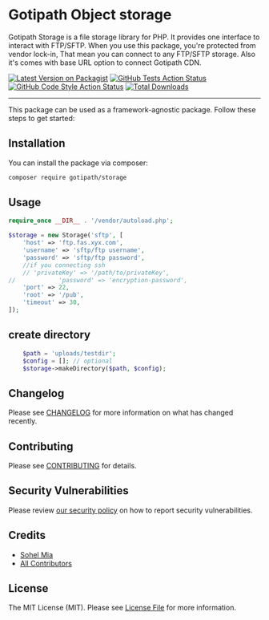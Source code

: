 # Gotipath Object storage

Gotipath Storage is a file storage library for PHP. It provides one interface to interact with FTP/SFTP. When you use this package, you're protected from vendor lock-in, That mean you can connect to any FTP/SFTP storage. Also it's comes with base URL option to connect Gotipath CDN.

[![Latest Version on Packagist](https://img.shields.io/packagist/v/gotipath/storage.svg?style=flat-square)](https://packagist.org/packages/gotipath/storage)
[![GitHub Tests Action Status](https://img.shields.io/github/workflow/status/gotipath/storage/run-tests?label=tests)](https://github.com/gotipath/storage/actions?query=workflow%3ATests+branch%3Amaster)
[![GitHub Code Style Action Status](https://img.shields.io/github/workflow/status/gotipath/storage/Check%20&%20fix%20styling?label=code%20style)](https://github.com/gotipath/storage/actions?query=workflow%3A"Check+%26+fix+styling"+branch%3Amaster)
[![Total Downloads](https://img.shields.io/packagist/dt/gotipath/storage.svg?style=flat-square)](https://packagist.org/packages/gotipath/storage)

---
This package can be used as a framework-agnostic package. Follow these steps to get started:

## Installation

You can install the package via composer:

```bash
composer require gotipath/storage
```

## Usage

```php
require_once __DIR__ . '/vendor/autoload.php';

$storage = new Storage('sftp', [
    'host' => 'ftp.fas.xyx.com',
    'username' => 'sftp/ftp username',
    'password' => 'sftp/ftp password',
    //if you connecting ssh
    // 'privateKey' => '/path/to/privateKey',
//            'password' => 'encryption-password',
    'port' => 22,
    'root' => '/pub',
    'timeout' => 30,
]);

```

## create directory

```php
    $path = 'uploads/testdir';
    $config = []; // optional
    $storage->makeDirectory($path, $config);
```

## Changelog

Please see [CHANGELOG](CHANGELOG.md) for more information on what has changed recently.

## Contributing

Please see [CONTRIBUTING](.github/CONTRIBUTING.md) for details.

## Security Vulnerabilities

Please review [our security policy](../../security/policy) on how to report security vulnerabilities.

## Credits

- [Sohel Mia](https://github.com/gotipath)
- [All Contributors](../../contributors)

## License

The MIT License (MIT). Please see [License File](LICENSE.md) for more information.

